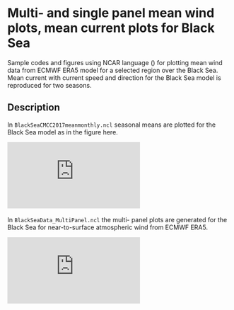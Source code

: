 # Multi- and single panel mean wind plots, mean current plots for Black Sea

Sample codes and figures using NCAR language () for plotting mean wind data
from ECMWF ERA5 model for a selected region over the Black Sea. Mean current 
with current speed and direction for the Black Sea model is reproduced for two
seasons.

## Description

In `BlackSeaCMCC2017meanmonthly.ncl` seasonal means are plotted for the Black 
Sea model as in the figure here. 

![ ](https://github.com/ELSHCH/NCL_BlackSea/blob/master/meancurrentBlackSea_1HalfYear.pdf)

In `BlackSeaData_MultiPanel.ncl` the multi- panel plots are generated for 
the Black Sea for near-to-surface atmospheric wind from ECMWF ERA5.

![ ](https://github.com/ELSHCH/NCL_BlackSea/blob/master/WindBlackSea2017_1.pdf)
